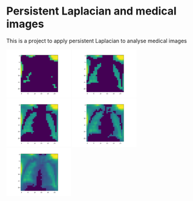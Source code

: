 # Persistent Laplacian and medical images
This is a project to apply persistent Laplacian to analyse medical images

<p float="left">
  <img src="/images/animations_10.png" width="170" />
  <img src="/images/animations_13.png" width="170" />
  <img src="/images/animations_15.png" width="170" />
  <img src="/images/animations_17.png" width="170" />
  <img src="/images/animations_20.png" width="170" />  
</p>
